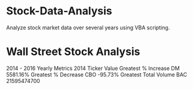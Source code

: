 # Stock-Data-Analysis
Analyze stock market data over several years using VBA scripting.

# Wall Street Stock Analysis
2014 - 2016
Yearly Metrics
2014                  Ticker	  Value
Greatest % Increase	  DM	      5581.16%
Greatest % Decrease	  CBO	     -95.73%
Greatest Total Volume	BAC	    21595474700
